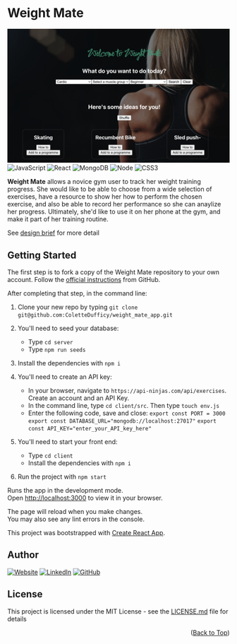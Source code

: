 <a name="readme-top"></a>

# Weight Mate
![Homepage](screengrabs/homepage_screenshot_2.png)
![JavaScript](https://img.shields.io/badge/JavaScript-F7DF1E?style=for-the-badge&logo=javascript&logoColor=black)
![React](https://img.shields.io/badge/react-%2320232a.svg?style=for-the-badge&logo=react&logoColor=%2361DAFB)
![MongoDB](https://img.shields.io/badge/MongoDB-4EA94B?style=for-the-badge&logo=mongodb&logoColor=white)
![Node](https://img.shields.io/badge/Node.js-43853D?style=for-the-badge&logo=node.js&logoColor=white)
![CSS3](https://img.shields.io/badge/css3-%231572B6.svg?style=for-the-badge&logo=css3&logoColor=white)


**Weight Mate** allows a novice gym user to track her weight training progress. She would like to be able to choose from a wide selection of exercises, have a resource to show her how to perform the chosen exercise, and also be able to record her performance so she can anaylize her progress. Ultimately, she'd like to use it on her phone at the gym, and make it part of her training routine. 

See [design brief](https://github.com/ColetteDufficy/weight_mate_app/blob/main/weight_mate_brief.md) for more detail


## Getting Started

The first step is to fork a copy of the Weight Mate repository to your own account. Follow the [official instructions](https://docs.github.com/en/get-started/quickstart/fork-a-repo) from GitHub.

After completing that step, in the command line:

1. Clone your new repo by typing `git clone git@github.com:ColetteDufficy/weight_mate_app.git`

2. You'll need to seed your database:
    - Type `cd server`
    - Type `npm run seeds`
3. Install the dependencies with `npm i`

4. You'll need to create an API key:
    - In your browser, navigate to `https://api-ninjas.com/api/exercises`. Create an account and an API Key.
    - In the command line, type `cd client/src`. Then type `touch env.js`
    - Enter the following code, save and close:
        `export const PORT = 3000`
        `export const DATABASE_URL="mongodb://localhost:27017"`
        `export const API_KEY="enter_your_API_key_here"`

5. You'll need to start your front end:
    - Type `cd client`
    - Install the dependencies with `npm i`

6. Run the project with `npm start`

Runs the app in the development mode.\
Open [http://localhost:3000](http://localhost:3000) to view it in your browser.

The page will reload when you make changes.\
You may also see any lint errors in the console.



This project was bootstrapped with [Create React App](https://github.com/facebook/create-react-app).


## Author

[![Website][website-shield]][linkedin-url]
[![LinkedIn][linkedin-shield]][linkedin-url]
[![GitHub][github-shield]][github-url]

[website-shield]: https://img.shields.io/badge/Colette%20Dufficy-FFD300?style=for-the-badge&logo=aboutdotme&logoColor=242424
[linkedin-shield]: https://img.shields.io/badge/LinkedIn-FFD300?style=for-the-badge&logo=linkedin&logoColor=242424
[linkedin-url]: https://linkedin.com/in/colettedufficy/
[github-shield]: https://img.shields.io/badge/GitHub-FFD300?style=for-the-badge&logo=github&logoColor=242424
[github-url]: https://github.com/ColetteDufficy

<!-- LICENSE -->

## License

This project is licensed under the MIT License - see the [LICENSE.md](LICENSE.md) file for details


<p align="right">(<a href="#readme-top">Back to Top</a>)</p> 

